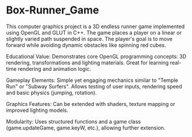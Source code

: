 # Box-Runner_Game
This computer graphics project is a 3D endless runner game implemented using OpenGL and GLUT in C++. The game places a player on a linear or slightly varied path suspended in space. The player's goal is to move forward while avoiding dynamic obstacles like spinning red cubes.

Educational Value: 
Demonstrates core OpenGL programming concepts: 3D rendering, transformations and lighting materials. Great for learning real-time rendering and animation logic.

Gameplay Elements: 
Simple yet engaging mechanics similar to "Temple Run" or "Subway Surfers". Allows testing of user inputs, rendering speed and basic physics (jumping, rotation).

Graphics Features: 
Can be extended with shaders, texture mapping or improved lighting models.

Modularity: 
Uses structured functions and a game class (game.updateGame, game.keyW, etc.), allowing further extension.
